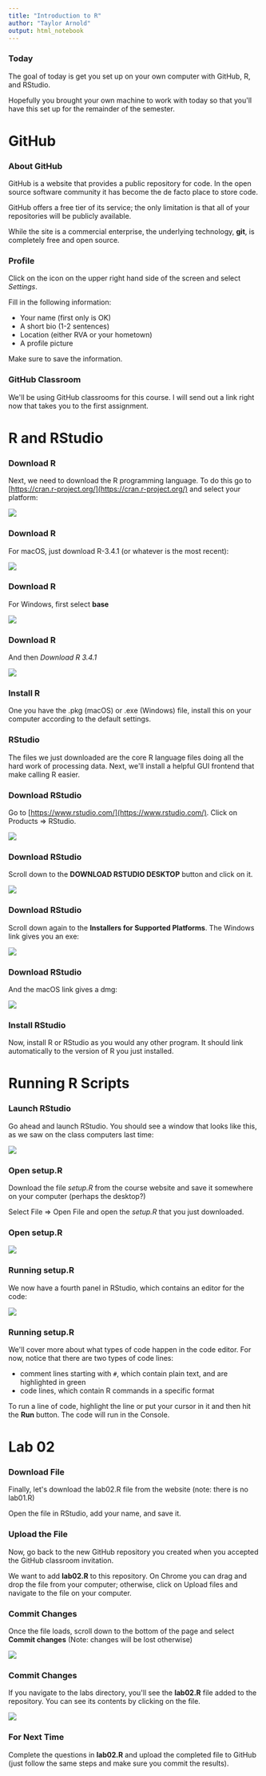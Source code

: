 ```yaml
---
title: "Introduction to R"
author: "Taylor Arnold"
output: html_notebook
---
```







### Today

The goal of today is get you set up on your own computer
with GitHub, R, and RStudio.

Hopefully you brought your own machine to work with today
so that you'll have this set up for the remainder of the
semester.

# GitHub

### About GitHub

GitHub is a website that provides a public repository for
code. In the open source software community it has become the
de facto place to store code.

GitHub offers a free tier of its service; the only limitation
is that all of your repositories will be publicly available.

While the site is a commercial enterprise, the underlying
technology, **git**, is completely free and open source.

### Profile

Click on the icon on the upper right hand side of the screen and
select *Settings*.

Fill in the following information:

- Your name (first only is OK)
- A short bio (1-2 sentences)
- Location (either RVA or your hometown)
- A profile picture

Make sure to save the information.

### GitHub Classroom

We'll be using GitHub classrooms for this course. I will send
out a link right now that takes you to the first assignment.

# R and RStudio

### Download R

Next, we need to download the R programming language. To do
this go to [https://cran.r-project.org/](https://cran.r-project.org/)
and select your platform:

![](../assets/img/cran01.jpeg)

### Download R

For macOS, just download R-3.4.1 (or whatever is the most recent):

![](../assets/img/cran02.jpeg)

### Download R

For Windows, first select **base**

![](../assets/img/cran03.jpeg)

### Download R

And then *Download R 3.4.1*

![](../assets/img/cran04.jpeg)

### Install R

One you have the .pkg (macOS) or .exe (Windows) file,
install this on your computer according to the default
settings.

### RStudio

The files we just downloaded are the core R language files
doing all the hard work of processing data. Next, we'll
install a helpful GUI frontend that make calling R easier.

### Download RStudio

Go to [https://www.rstudio.com/](https://www.rstudio.com/).
Click on Products => RStudio.

![](../assets/img/rstudio01.jpeg)

### Download RStudio

Scroll down to the **DOWNLOAD RSTUDIO DESKTOP** button
and click on it.

![](../assets/img/rstudio02.jpeg)

### Download RStudio

Scroll down again to the **Installers for Supported Platforms**.
The Windows link gives you an exe:

![](../assets/img/rstudio03.jpeg)

### Download RStudio

And the macOS link gives a dmg:

![](../assets/img/rstudio04.jpeg)

### Install RStudio

Now, install R or RStudio as you would any other program. It
should link automatically to the version of R you just
installed.

# Running R Scripts

### Launch RStudio

Go ahead and launch RStudio. You should see a window that looks like
this, as we saw on the class computers last time:

![](../assets/img/r-interface-2016.png)

### Open setup.R

Download the file *setup.R* from the course website and save
it somewhere on your computer (perhaps the desktop?)

Select File => Open File and open the *setup.R* that you just
downloaded.

### Open setup.R

![](../assets/img/rstudio05.jpeg)

### Running setup.R

We now have a fourth panel in RStudio, which contains an editor
for the code:

![](../assets/img/intro-rstudio.png)

### Running setup.R

We'll cover more about what types of code happen in the code editor.
For now, notice that there are two types of code lines:

- comment lines starting with `#`, which contain plain text, and are highlighted in green
- code lines, which contain R commands in a specific format

To run a line of code, highlight the line or put your cursor in it
and then hit the **Run** button. The code will run in the Console.

# Lab 02

### Download File

Finally, let's download the lab02.R file from the website (note:
there is no lab01.R)

Open the file in RStudio, add your name, and save it.

### Upload the File

Now, go back to the new GitHub repository you created when you
accepted the GitHub classroom invitation.

We want to add **lab02.R** to this repository. On Chrome you can
drag and drop the file from your computer; otherwise, click on
Upload files and navigate to the file on your computer.

### Commit Changes

Once the file loads, scroll down to the bottom of the page and
select **Commit changes** (Note: changes will be lost otherwise)

![](../assets/img/github10.jpeg)

### Commit Changes

If you navigate to the labs directory, you'll see the **lab02.R**
file added to the repository. You can see its contents by clicking
on the file.

![](../assets/img/github11.jpeg)

### For Next Time

Complete the questions in **lab02.R** and upload the completed file to
GitHub (just follow the same steps and make sure you commit the
results).


